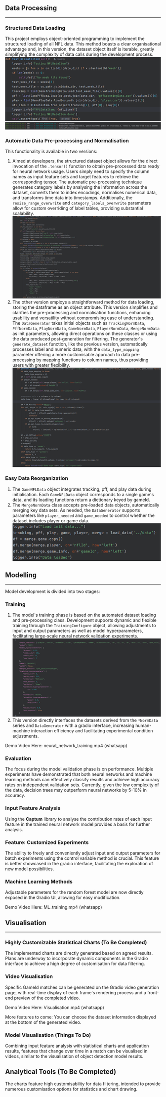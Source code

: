 ## Data Processing

---

### Structured Data Loading

This project employs object-oriented programming to implement the structured loading of all NFL data. This method boasts a clear organisational advantage and, in this version, the dataset object itself is iterable, greatly simplifying the complexity of data calls during the development process.
![script_1.png](images/script_1.png)
![script_2.png](images/script_2.png)

### Automatic Data Pre-processing and Normalisation

This functionality is available in two versions:
1. Aimed at developers, the structured dataset object allows for the direct invocation of the `.tensor()` function to obtain pre-processed data ready for neural network usage. Users simply need to specify the column names as input feature sets and target features to retrieve the corresponding tensor. The automatic pre-processing technique generates category labels by analysing the information across the dataset, converts them to index encodings, normalises numerical data, and transforms time data into timestamps. Additionally, the `resize_range_overwrite` and `category_labels_overwrite` parameters allow for custom overriding of label tables, providing substantial scalability. ![script_3.png](images/script_3.png)
2. The other version employs a straightforward method for data loading, storing the dataframe as an object attribute. This version simplifies and clarifies the pre-processing and normalisation functions, enhancing usability and versatility without compromising ease of understanding. The `DataGenerator` takes initial objects such as `TrackingNormData`, `PffNormData`, `PlayNormData`, `GameNormData`, `PlayerNormData`, `MergeNormData` as init parameters, allowing direct operations on these classes or using the data produced post-generation for filtering. The generator's `generate_dataset` function, like the previous version, automatically processes label and numeric data, with the `data_type_mapping` parameter offering a more customisable approach to data pre-processing by mapping functions to column names, thus providing users with greater flexibility. ![script_4.png](images/script_4.png)

### Easy Data Reorganization

1. The `GameNFLData` object integrates tracking, pff, and play data during initialisation. Each `GameNFLData` object corresponds to a single game's data, and its loading functions return a dictionary keyed by gameId.
2. The `MergeNormData` class accepts pre-loaded data objects, automatically merging key data sets. As needed, the `DataGenerator` supports parameters like `player_needed` and `game_needed` to control whether the dataset includes player or game data. ![script_5.png](images/script_5.png)

## Modelling

---
Model development is divided into two stages:

### Training

1. The model's training phase is based on the automated dataset loading and pre-processing class. Development supports dynamic and flexible training through the `TrainingConfigure` object, allowing adjustments to input and output parameters as well as model hyperparameters, facilitating large-scale neural network validation experiments. ![script_6.png](images/script_6.png)
2. This version directly interfaces the datasets derived from the `*NormData` series and `DataGenerator` with a gradio interface, increasing human-machine interaction efficiency and facilitating experimental condition adjustments.

Demo Video Here: neural_network_training.mp4 (whatsapp)

### Evaluation

The focus during the model validation phase is on performance. Multiple experiments have demonstrated that both neural networks and machine learning methods can effectively classify results and achieve high accuracy rates on independent validation sets. Currently, given the low complexity of the data, decision trees may outperform neural networks by 5-10% in accuracy.

### Input Feature Analysis

Using the **Captum** library to analyse the contribution rates of each input feature in the trained neural network model provides a basis for further analysis.

### Feature: Customized Experiments

The ability to freely and conveniently adjust input and output parameters for batch experiments using the control variable method is crucial. This feature is better showcased in the gradio interface, facilitating the exploration of new model possibilities.

### Machine Learning Methods

Adjustable parameters for the random forest model are now directly exposed in the Gradio UI, allowing for easy modification.

Demo Video Here: ML_training.mp4 (whatsapp)

## Visualisation

---

### Highly Customizable Statistical Charts (To Be Completed)

The implemented charts are directly generated based on agreed results. Plans are underway to incorporate dynamic components in the Gradio interface to achieve a high degree of customisation for data filtering.

### Video Visualisation

Specific GameId matches can be generated on the Gradio video generation page, with real-time display of each frame's rendering process and a front-end preview of the completed video.

Demo Video Here: Visualisation.mp4 (whatsapp)

More features to come: You can choose the dataset information displayed at the bottom of the generated video.

### Model Visualisation (Things To Do)

Combining input feature analysis with statistical charts and application results, features that change over time in a match can be visualised in videos, similar to the visualisation of object detection model results.

## Analytical Tools (To Be Completed)

The charts feature high customisability for data filtering, intended to provide numerous customisation options for statistics and chart drawing.
